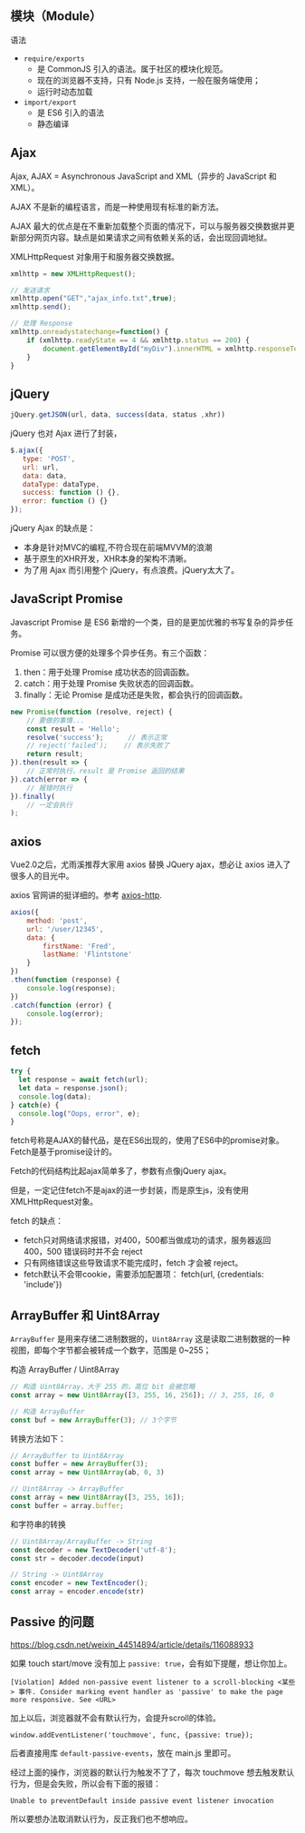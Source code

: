 
## 模块（Module）

语法
- `require/exports`
    - 是 CommonJS 引入的语法。属于社区的模块化规范。
    - 现在的浏览器不支持，只有 Node.js 支持，一般在服务端使用；
    - 运行时动态加载
- `import/export`
    - 是 ES6 引入的语法
    - 静态编译

## Ajax
Ajax, AJAX = Asynchronous JavaScript and XML（异步的 JavaScript 和 XML）。

AJAX 不是新的编程语言，而是一种使用现有标准的新方法。

AJAX 最大的优点是在不重新加载整个页面的情况下，可以与服务器交换数据并更新部分网页内容。缺点是如果请求之间有依赖关系的话，会出现回调地狱。

XMLHttpRequest 对象用于和服务器交换数据。

```js
xmlhttp = new XMLHttpRequest();

// 发送请求
xmlhttp.open("GET","ajax_info.txt",true);
xmlhttp.send();

// 处理 Response
xmlhttp.onreadystatechange=function() {
    if (xmlhttp.readyState == 4 && xmlhttp.status == 200) {
        document.getElementById("myDiv").innerHTML = xmlhttp.responseText;
    }
}
```

## jQuery
```js
jQuery.getJSON(url, data, success(data, status ,xhr))

```

jQuery 也对 Ajax 进行了封装，
```js
$.ajax({
   type: 'POST',
   url: url,
   data: data,
   dataType: dataType,
   success: function () {},
   error: function () {}
});
```

jQuery Ajax 的缺点是：
- 本身是针对MVC的编程,不符合现在前端MVVM的浪潮
- 基于原生的XHR开发，XHR本身的架构不清晰。
- 为了用 Ajax 而引用整个 jQuery，有点浪费。jQuery太大了。

## JavaScript Promise
Javascript Promise 是 ES6 新增的一个类，目的是更加优雅的书写复杂的异步任务。

Promise 可以很方便的处理多个异步任务。有三个函数：
1. then：用于处理 Promise 成功状态的回调函数。
2. catch：用于处理 Promise 失败状态的回调函数。
3. finally：无论 Promise 是成功还是失败，都会执行的回调函数。

```js
new Promise(function (resolve, reject) {
    // 要做的事情...
    const result = 'Hello';
    resolve('success');      // 表示正常
    // reject('failed');    // 表示失败了
    return result;
}).then(result => {
    // 正常时执行，result 是 Promise 返回的结果
}).catch(error => {
    // 报错时执行
}).finally(
    // 一定会执行
);
```

## axios
Vue2.0之后，尤雨溪推荐大家用 axios 替换 JQuery ajax，想必让 axios 进入了很多人的目光中。

axios 官网讲的挺详细的。参考 [axios-http](https://axios-http.com/zh/docs/intro).

```js
axios({
    method: 'post',
    url: '/user/12345',
    data: {
        firstName: 'Fred',
        lastName: 'Flintstone'
    }
})
.then(function (response) {
    console.log(response);
})
.catch(function (error) {
    console.log(error);
});
```

## fetch
```js
try {
  let response = await fetch(url);
  let data = response.json();
  console.log(data);
} catch(e) {
  console.log("Oops, error", e);
}
```
fetch号称是AJAX的替代品，是在ES6出现的，使用了ES6中的promise对象。Fetch是基于promise设计的。

Fetch的代码结构比起ajax简单多了，参数有点像jQuery ajax。

但是，一定记住fetch不是ajax的进一步封装，而是原生js，没有使用XMLHttpRequest对象。

fetch 的缺点：
- fetch只对网络请求报错，对400，500都当做成功的请求，服务器返回 400，500 错误码时并不会 reject
- 只有网络错误这些导致请求不能完成时，fetch 才会被 reject。
- fetch默认不会带cookie，需要添加配置项： fetch(url, {credentials: 'include'})

## ArrayBuffer 和 Uint8Array

`ArrayBuffer` 是用来存储二进制数据的，`Uint8Array` 这是读取二进制数据的一种视图，即每个字节都会被转成一个数字，范围是 0~255；

构造 ArrayBuffer / Uint8Array
```js
// 构造 Uint8Array，大于 255 的，高位 bit 会被忽略
const array = new Uint8Array([3, 255, 16, 256]); // 3, 255, 16, 0

// 构造 ArrayBuffer
const buf = new ArrayBuffer(3); // 3个字节
```

转换方法如下：
```js
// ArrayBuffer to Uint8Array
const buffer = new ArrayBuffer(3);
const array = new Uint8Array(ab, 0, 3)

// Uint8Array -> ArrayBuffer
const array = new Uint8Array([3, 255, 16]);
const buffer = array.buffer;
```

和字符串的转换
```js
// Uint8Array/ArrayBuffer -> String
const decoder = new TextDecoder('utf-8');
const str = decoder.decode(input)

// String -> Uint8Array
const encoder = new TextEncoder();
const array = encoder.encode(str)
```

## Passive 的问题

https://blog.csdn.net/weixin_44514894/article/details/116088933

如果 touch start/move 没有加上 `passive: true`，会有如下提醒，想让你加上。
```
[Violation] Added non-passive event listener to a scroll-blocking <某些> 事件. Consider marking event handler as 'passive' to make the page more responsive. See <URL>
```

加上以后，浏览器就不会有默认行为，会提升scroll的体验。

```
window.addEventListener('touchmove', func, {passive: true});
```

后者直接用库 `default-passive-events`，放在 main.js 里即可。


经过上面的操作，浏览器的默认行为触发不了了，每次 touchmove 想去触发默认行为，但是会失败，所以会有下面的报错：
```
Unable to preventDefault inside passive event listener invocation
```

所以要想办法取消默认行为，反正我们也不想响应。
